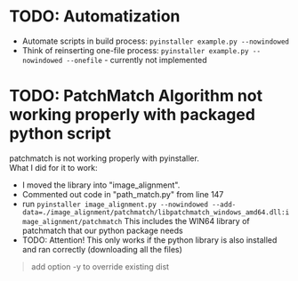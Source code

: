 
# TODO: Automatization
- Automate scripts in build process: `pyinstaller example.py --nowindowed`
- Think of reinserting one-file process: `pyinstaller example.py --nowindowed --onefile` - currently not implemented

# TODO: PatchMatch Algorithm not working properly with packaged python script
patchmatch is not working properly with pyinstaller.  
What I did for it to work:
- I moved the library into "image_alignment".
- Commented out code in "path_match.py" from line 147
- run `pyinstaller image_alignment.py --nowindowed --add-data=./image_alignment/patchmatch/libpatchmatch_windows_amd64.dll:image_alignment/patchmatch`
  This includes the WIN64 library of patchmatch that our python package needs
- TODO: Attention! This only works if the python library is also installed and ran correctly (downloading all the files)

> add option -y to override existing dist